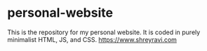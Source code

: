 # personal-website
This is the repository for my personal website. It is coded in purely minimalist HTML, JS, and CSS. https://www.shreyravi.com
